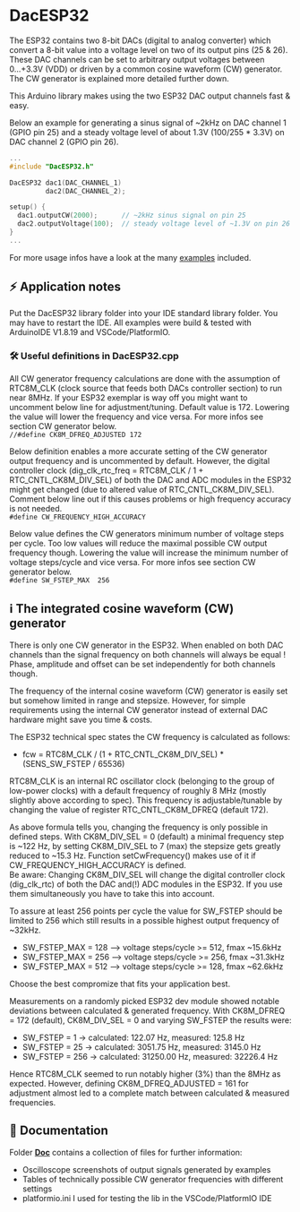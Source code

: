 # DacESP32

The ESP32 contains two 8-bit DACs (digital to analog converter) which convert a 8-bit value into a voltage level on two of its output pins (25 & 26). These DAC channels can be set to arbitrary output voltages between 0...+3.3V (VDD) or driven by a common cosine waveform (CW) generator. The CW generator is explained more detailed further down.

This Arduino library makes using the two ESP32 DAC output channels fast & easy.

Below an example for generating a sinus signal of ~2kHz on DAC channel 1 (GPIO pin 25) and a steady voltage level of about 1.3V (100/255 * 3.3V) on DAC channel 2 (GPIO pin 26).  

```c
...
#include "DacESP32.h"

DacESP32 dac1(DAC_CHANNEL_1)
         dac2(DAC_CHANNEL_2);

setup() {
  dac1.outputCW(2000);      // ~2kHz sinus signal on pin 25
  dac2.outputVoltage(100);  // steady voltage level of ~1.3V on pin 26
}
...
```
For more usage infos have a look at the many [examples](https://github.com/yellobyte/DacESP32/blob/main/examples) included.

## :zap: Application notes

Put the DacESP32 library folder into your IDE standard library folder. You may have to restart the IDE. All examples were build & tested with ArduinoIDE V1.8.19 and VSCode/PlatformIO.


### :hammer_and_wrench: Useful definitions in DacESP32.cpp

All CW generator frequency calculations are done with the assumption of RTC8M_CLK (clock source that feeds both DACs controller section) to run near 8MHz. If your ESP32 exemplar is way off you might want to uncomment below line for adjustment/tuning. Default value is 172. Lowering the value will lower the frequency and vice versa. For more infos see section CW generator below.  
`//#define CK8M_DFREQ_ADJUSTED 172`
   
Below definition enables a more accurate setting of the CW generator output frequency and is uncommented by default. However, the digital controller clock (dig_clk_rtc_freq = RTC8M_CLK / 1 + RTC_CNTL_CK8M_DIV_SEL) of both the DAC and ADC modules in the ESP32 might get changed (due to altered value of RTC_CNTL_CK8M_DIV_SEL). Comment below line out if this causes problems or high frequency accuracy is not needed.  
`#define CW_FREQUENCY_HIGH_ACCURACY`  

Below value defines the CW generators minimum number of voltage steps per cycle. Too low values will reduce the maximal possible CW output frequency though. Lowering the value will increase the minimum number of voltage steps/cycle and vice versa. For more infos see section CW generator below.  
`#define SW_FSTEP_MAX  256`

## :information_source: The integrated cosine waveform (CW) generator 

There is only one CW generator in the ESP32. When enabled on both DAC channels than the signal frequency on both channels will always be equal ! Phase, amplitude and offset can be set independently for both channels though.

The frequency of the internal cosine waveform (CW) generator is easily set but somehow limited in range and stepsize. However, for simple requirements using the internal CW generator instead of external DAC hardware might save you time & costs.

The ESP32 technical spec states the CW frequency is calculated as follows:  
  - fcw = RTC8M_CLK / (1 + RTC_CNTL_CK8M_DIV_SEL) * (SENS_SW_FSTEP / 65536)  

RTC8M_CLK is an internal RC oscillator clock (belonging to the group of low-power clocks) with a default frequency of roughly 8 MHz (mostly slightly above according to spec). This frequency is adjustable/tunable by changing the value of register RTC_CNTL_CK8M_DFREQ (default 172).

As above formula tells you, changing the frequency is only possible in defined steps. With CK8M_DIV_SEL = 0 (default) a minimal frequency step is ~122 Hz, by setting CK8M_DIV_SEL to 7 (max) the stepsize gets greatly reduced to ~15.3 Hz. Function setCwFrequency() makes use of it if CW_FREQUENCY_HIGH_ACCURACY is defined.  
Be aware: Changing CK8M_DIV_SEL will change the digital controller clock (dig_clk_rtc) of both the DAC and(!) ADC modules in the ESP32. If you use them simultaneously you have to take this into account.

To assure at least 256 points per cycle the value for SW_FSTEP should be limited to 256 which still results in a possible highest output frequency of ~32kHz.  
  - SW_FSTEP_MAX = 128  -->  voltage steps/cycle >= 512, fmax ~15.6kHz  
  - SW_FSTEP_MAX = 256  -->  voltage steps/cycle >= 256, fmax ~31.3kHz   
  - SW_FSTEP_MAX = 512  -->  voltage steps/cycle >= 128, fmax ~62.6kHz  

Choose the best compromize that fits your application best.  

Measurements on a randomly picked ESP32 dev module showed notable deviations between calculated & generated frequency. With CK8M_DFREQ = 172 (default), CK8M_DIV_SEL = 0 and varying SW_FSTEP the results were:
  - SW_FSTEP = 1   -> calculated:   122.07 Hz, measured:   125.8 Hz
  - SW_FSTEP = 25  -> calculated:  3051.75 Hz, measured:  3145.0 Hz
  - SW_FSTEP = 256 -> calculated: 31250.00 Hz, measured: 32226.4 Hz  

Hence RTC8M_CLK seemed to run notably higher (3%) than the 8MHz as expected. However, defining CK8M_DFREQ_ADJUSTED = 161 for adjustment almost led to a complete match between calculated & measured frequencies.
	
## :file_folder: Documentation

Folder [**Doc**](https://github.com/yellobyte/DacESP32/blob/main/doc) contains a collection of files for further information:
  - Oscilloscope screenshots of output signals generated by examples
  - Tables of technically possible CW generator frequencies with different settings
  - platformio.ini I used for testing the lib in the VSCode/PlatformIO IDE

